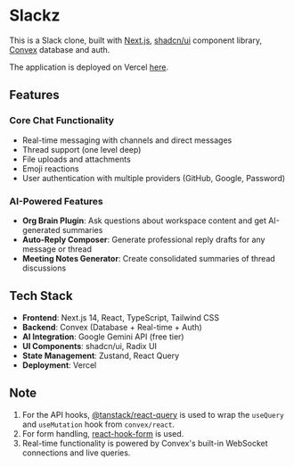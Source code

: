 # Slackz

This is a Slack clone, built with [Next.js](https://nextjs.org/), [shadcn/ui](https://ui.shadcn.com/) component library, [Convex](https://www.convex.dev/) database and auth.

The application is deployed on Vercel [here](https://slack-clone-green-omega.vercel.app/).

## Features

### Core Chat Functionality
- Real-time messaging with channels and direct messages
- Thread support (one level deep)
- File uploads and attachments
- Emoji reactions
- User authentication with multiple providers (GitHub, Google, Password)

### AI-Powered Features
- **Org Brain Plugin**: Ask questions about workspace content and get AI-generated summaries
- **Auto-Reply Composer**: Generate professional reply drafts for any message or thread
- **Meeting Notes Generator**: Create consolidated summaries of thread discussions

## Tech Stack

- **Frontend**: Next.js 14, React, TypeScript, Tailwind CSS
- **Backend**: Convex (Database + Real-time + Auth)
- **AI Integration**: Google Gemini API (free tier)
- **UI Components**: shadcn/ui, Radix UI
- **State Management**: Zustand, React Query
- **Deployment**: Vercel

## Note

1. For the API hooks, [@tanstack/react-query](https://tanstack.com/query/latest) is used to wrap the `useQuery` and `useMutation` hook from `convex/react`.
2. For form handling, [react-hook-form](https://react-hook-form.com/) is used.
3. Real-time functionality is powered by Convex's built-in WebSocket connections and live queries.
